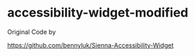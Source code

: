 # accessibility-widget-modified

Original Code by 

https://github.com/bennyluk/Sienna-Accessibility-Widget
